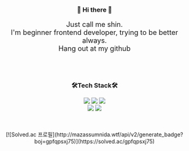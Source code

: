 <div align="center">
    <h3 align="center">👋 Hi there 👋</h3>

<p align="center" style="font-size:18px">
    Just call me shin.<br>
    I'm beginner frontend developer, trying to be better always.<br/>
    Hang out at my github
</p>
<br/>
<br/>
<h3 align="center">🛠️Tech Stack🛠️</h3>

<p align="center">
    <a href="https://ko.reactjs.org/"><img src="https://img.shields.io/badge/React-282C34?style=flat&logo=React&logoColor=61DAFB"/></a>
    <a href="https://reactnative.dev/"><img src="https://img.shields.io/badge/React_Native-61DAFB?style=flat&logo=React&logoColor=282c34"/></a>
    <a href="https://nodejs.org/ko/"><img src="https://img.shields.io/badge/Node_Js-ffffff?style=flat&logo=Node.js&logoColor=77b063"/></a>
    <br/>
    <a href="https://developer.mozilla.org/ko/docs/Web/JavaScript"><img src="https://img.shields.io/badge/JavaScript-efd81d?style=flat&logo=JavaScript&logoColor=000000"/></a>
    <a href="https://www.typescriptlang.org/"><img src="https://img.shields.io/badge/Typescript-3178c6?style=flat&logo=TypeScript&logoColor=ffffff"/></a>
 </p>
    
<br/>
<br/>
[![Solved.ac 프로필](http://mazassumnida.wtf/api/v2/generate_badge?boj=gpfqpsxj75)](https://solved.ac/gpfqpsxj75)

</div>
